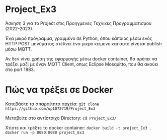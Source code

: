 # Project_Ex3
Άσκηση 3 για το Project στις Προηγμενες Τεχνικες Προγραμματισμου (2022-2023).

Ένα μικρό πρόγραμμα, γραμμένο σε Python, όπου κάποιος μέσω ενός ΗΤΤP POST μηνύματος στέλνει ένα μικρό κείμενο και αυτό γίνεται publish μέσω MQTT.

Αν δεν γίνει χρήση της εφαρμογής μέσω docker container, θα πρέπει να τρέξει μαζί με έναν MQTT Client, οπως Eclipse Mosquitto, που θα ακούει στο port 1883.

# Πώς να τρέξει σε Docker
Κατεβάστε τα απαραίτητα αρχεία:
```git clone https://github.com/up1072719/Project_Ex3```

Μεταβείτε στο αντίστοιχο Directory:
```cd Project_Ex3/```

Χτίστε και τρέξτε το docker container:
```docker build -t project_Ex3 .```
```docker run -p 8080:8080 project_Ex3```
